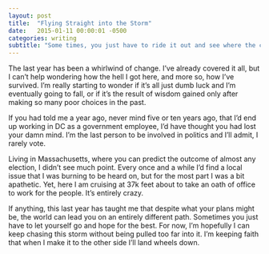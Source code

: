 ```yaml
---
layout: post
title:  "Flying Straight into the Storm"
date:   2015-01-11 00:00:01 -0500
categories: writing
subtitle: "Some times, you just have to ride it out and see where the currents take you"
---
```


The last year has been a whirlwind of change. I’ve already covered it all, but I can’t help wondering how the hell I got here, and more so, how I’ve survived. I’m really starting to wonder if it’s all just dumb luck and I’m eventually going to fall, or if it’s the result of wisdom gained only after making so many poor choices in the past.

If you had told me a year ago, never mind five or ten years ago, that I’d end up working in DC as a government employee, I’d have thought you had lost your damn mind. I’m the last person to be involved in politics and I’ll admit, I rarely vote.

Living in Massachusetts, where you can predict the outcome of almost any election, I didn’t see much point. Every once and a while I’d find a local issue that I was burning to be heard on, but for the most part I was a bit apathetic. Yet, here I am cruising at 37k feet about to take an oath of office to work for the people. It’s entirely crazy.

If anything, this last year has taught me that despite what your plans might be, the world can lead you on an entirely different path. Sometimes you just have to let yourself go and hope for the best. For now, I’m hopefully I can keep chasing this storm without being pulled too far into it. I’m keeping faith that when I make it to the other side I’ll land wheels down.
